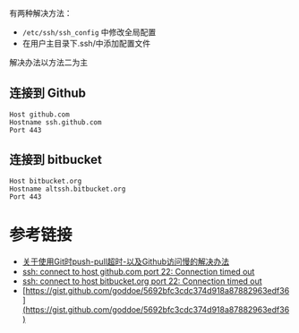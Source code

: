 有两种解决方法：

* `/etc/ssh/ssh_config` 中修改全局配置
* 在用户主目录下.ssh/中添加配置文件

解决办法以方法二为主

## 连接到 Github

```
Host github.com
Hostname ssh.github.com
Port 443
```

## 连接到 bitbucket

```
Host bitbucket.org
Hostname altssh.bitbucket.org
Port 443
```

# 参考链接

* [关于使用Git时push-pull超时-以及Github访问慢的解决办法](https://jasonkayzk.github.io/2019/10/10/关于使用Git时push-pull超时-以及Github访问慢的解决办法/)
* [ssh: connect to host github.com port 22: Connection timed out](https://stackoverflow.com/a/52817036)
* [ssh: connect to host bitbucket.org port 22: Connection timed out](https://stackoverflow.com/a/46492615)
* [https://gist.github.com/goddoe/5692bfc3cdc374d918a87882963edf36](https://gist.github.com/goddoe/5692bfc3cdc374d918a87882963edf36)

